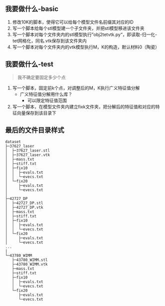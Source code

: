 ## 我要做什么-basic

1. 修改10K的脚本，使得它可以给每个模型文件名前缀其对应的ID
2. 写一个脚本给每个stl模型建一个子文件夹，并把stl模型移进该文件夹
3. 写一个脚本对每个文件夹内的stl模型执行”obj2tetvtk.py“，即读取-归一化-tet网格化，同名.vtk保存到该文件夹内
4. 写一个脚本对每个文件夹内的vtk模型执行M，K的构造，默认材料0（陶瓷）



## 我要做什么-test

> 我不确定要固定多少个点

1. 写一个脚本，固定前k个点，对调整后的M，K执行广义特征值分解
   - 广义特征值分解用什么库？
     - 可以限定特征值范围
2. 写一个脚本，在模型文件夹内建立fixk文件夹，把分解后的特征值和对应的特征向量保存到该目录下



## 最后的文件目录样式

```
dataset
├─37627_laser
│  ├─37627_laser.stl
│  ├─37627_laser.vtk
│  ├─mass.txt
│  ├─stiff.txt
│  ├─fix10
│  │  ├─evals.txt
│  │  └─evecs.txt
│  └─fix20
│     ├─evals.txt
│     └─evecs.txt
│
├─42727_DP
│  ├─42727_DP.stl
│  ├─42727_DP.vtk
│  ├─mass.txt
│  ├─stiff.txt
│  ├─fix10
│  │  ├─evals.txt
│  │  └─evecs.txt
│  └─fix20
│     ├─evals.txt
│     └─evecs.txt
...
|
└─43780_WIMM
   ├─43780_WIMM.stl
   ├─43780_WIMM.vtk
   ├─mass.txt
   ├─stiff.txt
   ├─fix10
   │  ├─evals.txt
   │  └─evecs.txt
   └─fix20
      ├─evals.txt
      └─evecs.txt
```





